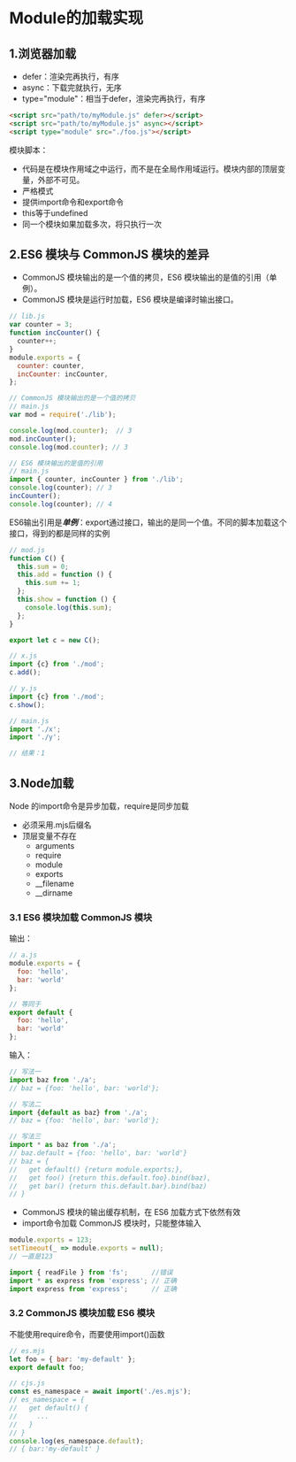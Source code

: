 # Module的加载实现

## 1.浏览器加载
- defer：渲染完再执行，有序
- async：下载完就执行，无序
- type="module"：相当于defer，渲染完再执行，有序

```html
<script src="path/to/myModule.js" defer></script>
<script src="path/to/myModule.js" async></script>
<script type="module" src="./foo.js"></script>
```
模块脚本：
- 代码是在模块作用域之中运行，而不是在全局作用域运行。模块内部的顶层变量，外部不可见。
- 严格模式
- 提供import命令和export命令
- this等于undefined
- 同一个模块如果加载多次，将只执行一次

## 2.ES6 模块与 CommonJS 模块的差异
- CommonJS 模块输出的是一个值的拷贝，ES6 模块输出的是值的引用（单例）。
- CommonJS 模块是运行时加载，ES6 模块是编译时输出接口。

```javascript
// lib.js
var counter = 3;
function incCounter() {
  counter++;
}
module.exports = {
  counter: counter,
  incCounter: incCounter,
};

// CommonJS 模块输出的是一个值的拷贝
// main.js
var mod = require('./lib');

console.log(mod.counter);  // 3
mod.incCounter();
console.log(mod.counter); // 3

// ES6 模块输出的是值的引用
// main.js
import { counter, incCounter } from './lib';
console.log(counter); // 3
incCounter();
console.log(counter); // 4
```

ES6输出引用是***单例***：export通过接口，输出的是同一个值。不同的脚本加载这个接口，得到的都是同样的实例
```javascript
// mod.js
function C() {
  this.sum = 0;
  this.add = function () {
    this.sum += 1;
  };
  this.show = function () {
    console.log(this.sum);
  };
}

export let c = new C();

// x.js
import {c} from './mod';
c.add();

// y.js
import {c} from './mod';
c.show();

// main.js
import './x';
import './y';

// 结果：1
```

## 3.Node加载
Node 的import命令是异步加载，require是同步加载
- 必须采用.mjs后缀名
- 顶层变量不存在
  - arguments
  - require
  - module
  - exports
  - __filename
  - __dirname
  
### 3.1 ES6 模块加载 CommonJS 模块
输出：
```javascript
// a.js
module.exports = {
  foo: 'hello',
  bar: 'world'
};

// 等同于
export default {
  foo: 'hello',
  bar: 'world'
};
```
输入：
```javascript
// 写法一
import baz from './a';
// baz = {foo: 'hello', bar: 'world'};

// 写法二
import {default as baz} from './a';
// baz = {foo: 'hello', bar: 'world'};

// 写法三
import * as baz from './a';
// baz.default = {foo: 'hello', bar: 'world'}
// baz = {
//   get default() {return module.exports;},
//   get foo() {return this.default.foo}.bind(baz),
//   get bar() {return this.default.bar}.bind(baz)
// }
```

- CommonJS 模块的输出缓存机制，在 ES6 加载方式下依然有效
- import命令加载 CommonJS 模块时，只能整体输入 
```javascript
module.exports = 123;
setTimeout(_ => module.exports = null);
// 一直是123

import { readFile } from 'fs';      //错误
import * as express from 'express'; // 正确
import express from 'express';      // 正确
```

### 3.2 CommonJS 模块加载 ES6 模块
不能使用require命令，而要使用import()函数
```javascript
// es.mjs
let foo = { bar: 'my-default' };
export default foo;

// cjs.js
const es_namespace = await import('./es.mjs');
// es_namespace = {
//   get default() {
//     ...
//   }
// }
console.log(es_namespace.default);
// { bar:'my-default' }
```


